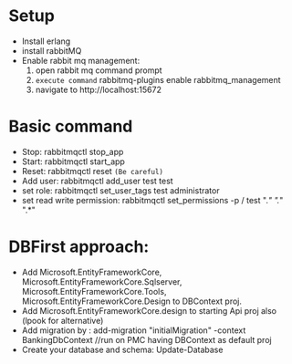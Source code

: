 # Setup

* Install erlang
* install rabbitMQ
* Enable rabbit mq management: 
    1. open rabbit mq command prompt
    2. `execute command` rabbitmq-plugins enable rabbitmq_management
    3. navigate to http://localhost:15672

# Basic command
  * Stop: rabbitmqctl stop_app
  * Start: rabbitmqctl start_app
  * Reset: rabbitmqctl reset `(Be careful)`
  * Add user: rabbitmqctl add_user test test
  * set role: rabbitmqctl set_user_tags test administrator
  * set read write permission: rabbitmqctl set_permissions -p / test ".*" ".*" ".*"

# DBFirst approach:
  * Add Microsoft.EntityFrameworkCore, Microsoft.EntityFrameworkCore.Sqlserver, Microsoft.EntityFrameworkCore.Tools, Microsoft.EntityFrameworkCore.Design to DBContext proj.
  * Add Microsoft.EntityFrameworkCore.design to starting Api proj also (lpook for alternative)
  * Add migration by : add-migration "initialMigration" -context BankingDbContext //run on  PMC having DBContext as default proj
  * Create your database and schema: Update-Database